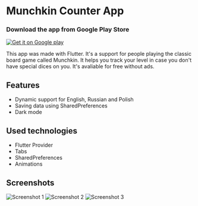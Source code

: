 
# Munchkin Counter App
### Download the app from Google Play Store
[![Get it on Google play](https://imgur.com/78Twxji.png)](https://play.google.com/store/apps/details?id=com.bakierzynski.munchkin.munchkinlevelcounter)

This app was made with Flutter. It's a support for people playing the classic board game called Munchkin. It helps you track your level in case you don't have special dices on you. It's avaliable for free without ads. 
## Features

 - Dynamic support for English, Russian and Polish
 - Saving data using SharedPreferences
 - Dark mode
## Used technologies
- Flutter Provider
- Tabs
- SharedPreferences
- Animations
## Screenshots
![Screenshot 1](https://i.imgur.com/4aDBb4X.png)
![Screenshot 2](https://i.imgur.com/dtY4vEB.png)
![Screenshot 3](https://i.imgur.com/uNOSJlA.png)
